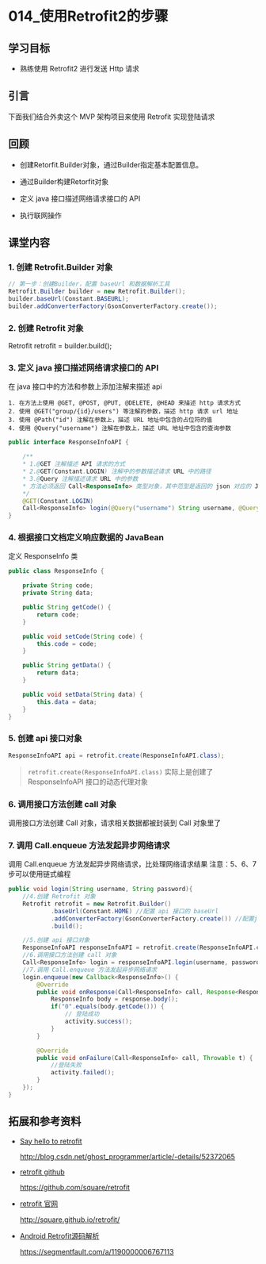 # 014_使用Retrofit2的步骤
## 学习目标
- 熟练使用 Retrofit2 进行发送 Http 请求

## 引言
下面我们结合外卖这个 MVP 架构项目来使用 Retrofit 实现登陆请求


## 回顾

- 创建Retorfit.Builder对象，通过Builder指定基本配置信息。

- 通过Builder构建Retorfit对象

- 定义 java 接口描述网络请求接口的 API

- 执行联网操作


## 课堂内容
### 1. 创建 Retrofit.Builder 对象
```java
// 第一步：创建Builder，配置 baseUrl 和数据解析工具
Retrofit.Builder builder = new Retrofit.Builder();
builder.baseUrl(Constant.BASEURL);
builder.addConverterFactory(GsonConverterFactory.create());
```

### 2. 创建 Retrofit 对象
Retrofit retrofit = builder.build();

### 3. 定义 java 接口描述网络请求接口的 API
在 java 接口中的方法和参数上添加注解来描述 api

    1. 在方法上使用 @GET, @POST, @PUT, @DELETE, @HEAD 来描述 http 请求方式
    2. 使用 @GET("group/{id}/users") 等注解的参数，描述 http 请求 url 地址
    3. 使用 @Path("id") 注解在参数上，描述 URL 地址中包含的占位符的值
    4. 使用 @Query("username") 注解在参数上，描述 URL 地址中包含的查询参数

```java
public interface ResponseInfoAPI {

    /**
    * 1.@GET 注解描述 API 请求的方式
    * 2.@GET(Constant.LOGIN) 注解中的参数描述请求 URL 中的路径
    * 3.@Query 注解描述请求 URL 中的参数
    * 方法必须返回 Call<ResponseInfo> 类型对象，其中范型是返回的 json 对应的 JavaBean 类
    */
    @GET(Constant.LOGIN)
    Call<ResponseInfo> login(@Query("username") String username, @Query("password") String password);
}
```

### 4. 根据接口文档定义响应数据的 JavaBean
定义 ResponseInfo 类
```java
public class ResponseInfo {

    private String code;
    private String data;

    public String getCode() {
        return code;
    }

    public void setCode(String code) {
        this.code = code;
    }

    public String getData() {
        return data;
    }

    public void setData(String data) {
        this.data = data;
    }
}
```

### 5. 创建 api 接口对象
```java
ResponseInfoAPI api = retrofit.create(ResponseInfoAPI.class);
```

> `retrofit.create(ResponseInfoAPI.class)` 实际上是创建了 ResponseInfoAPI 接口的动态代理对象

### 6. 调用接口方法创建 call 对象
调用接口方法创建 Call 对象，请求相关数据都被封装到 Call 对象里了

### 7. 调用 Call.enqueue 方法发起异步网络请求
调用 Call.enqueue 方法发起异步网络请求，比处理网络请求结果
注意：5、6、7 步可以使用链式编程
```java
public void login(String username, String password){
    //4.创建 Retrofit 对象
    Retrofit retrofit = new Retrofit.Builder()
            .baseUrl(Constant.HOME) //配置 api 接口的 baseUrl
            .addConverterFactory(GsonConverterFactory.create()) //配置json响应数据的 json 解析工具转换器
            .build();

    //5.创建 api 接口对象
    ResponseInfoAPI responseInfoAPI = retrofit.create(ResponseInfoAPI.class);
    //6.调用接口方法创建 call 对象
    Call<ResponseInfo> login = responseInfoAPI.login(username, password);
    //7.调用 Call.enqueue 方法发起异步网络请求
    login.enqueue(new Callback<ResponseInfo>() {
        @Override
        public void onResponse(Call<ResponseInfo> call, Response<ResponseInfo> response) {
            ResponseInfo body = response.body();
            if("0".equals(body.getCode())) {
                // 登陆成功
                activity.success();
            }
        }

        @Override
        public void onFailure(Call<ResponseInfo> call, Throwable t) {
            //登陆失败
            activity.failed();
        }
    });
}
```

## 拓展和参考资料
- [Say hello to retrofit](http://blog.csdn.net/ghost_programmer/article/-details/52372065)

    http://blog.csdn.net/ghost_programmer/article/-details/52372065
    
- [retrofit github](https://github.com/square/retrofit) 

    https://github.com/square/retrofit
    
- [retrofit 官网](http://square.github.io/retrofit/)

    http://square.github.io/retrofit/
    
- [Android Retrofit源码解析](https://segmentfault.com/a/1190000006767113)

    https://segmentfault.com/a/1190000006767113

